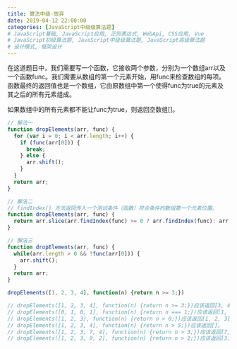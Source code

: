 ```yaml
---
title: 算法中级-放弃
date: 2019-04-12 22:00:00
categories: [JavaScript中级级算法题]
# JavaScript基础, JavaScript应用, 正则表达式, WebApi, CSS应用, Vue
# JavaScript初级算法题, JavaScript中级级算法题, JavaScript高级算法题
# 设计模式, 框架设计
---
```


在这道题目中，我们需要写一个函数，它接收两个参数，分别为一个数组arr以及一个函数func。我们需要从数组的第一个元素开始，用func来检查数组的每项。函数最终的返回值也是一个数组，它由原数组中第一个使得func为true的元素及其之后的所有元素组成。

如果数组中的所有元素都不能让func为true，则返回空数组[]。

```js
// 解法一
function dropElements(arr, func) {
  for (var i = 0; i < arr.length; i++) {
    if (func(arr[0])) {
      break;
    } else {
      arr.shift();
    }
  }
  return arr;
}

// 解法二
// findIndex() 方法返回传入一个测试条件（函数）符合条件的数组第一个元素位置。
function dropElements(arr, func) {
  return arr.slice(arr.findIndex(func) >= 0 ? arr.findIndex(func): arr.length);
}

// 解法三
function dropElements(arr, func) {
  while(arr.length > 0 && !func(arr[0])) {
    arr.shift();
  }
  return arr;
}

dropElements([1, 2, 3, 4], function(n) {return n >= 3;})

// dropElements([1, 2, 3, 4], function(n) {return n >= 3;})应该返回[3, 4]。
// dropElements([0, 1, 0, 1], function(n) {return n === 1;})应该返回[1, 0, 1]。
// dropElements([1, 2, 3], function(n) {return n > 0;})应该返回[1, 2, 3]。
// dropElements([1, 2, 3, 4], function(n) {return n > 5;})应该返回[]。
// dropElements([1, 2, 3, 7, 4], function(n) {return n > 3;})应该返回[7, 4]。
// dropElements([1, 2, 3, 9, 2], function(n) {return n > 2;})应该返回[3, 9, 2]。
```